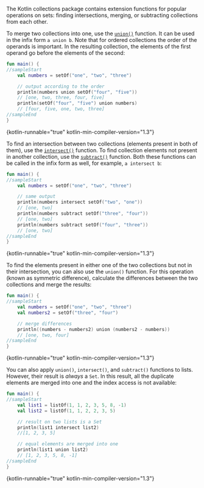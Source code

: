 [//]: # (title: Set-specific operations)

The Kotlin collections package contains extension functions for popular operations on sets: finding intersections, merging,
or subtracting collections from each other.

To merge two collections into one, use the [`union()`](https://kotlinlang.org/api/latest/jvm/stdlib/kotlin.collections/union.html)
function. It can be used in the infix form `a union b`.
Note that for ordered collections the order of the operands is important. In the resulting collection, the elements of the
first operand go before the elements of the second:

```kotlin
fun main() {
//sampleStart
    val numbers = setOf("one", "two", "three")

    // output according to the order
    println(numbers union setOf("four", "five"))
    // [one, two, three, four, five]
    println(setOf("four", "five") union numbers)
    // [four, five, one, two, three]
//sampleEnd
}
```
{kotlin-runnable="true" kotlin-min-compiler-version="1.3"}

To find an intersection between two collections (elements present in both of them), use the [`intersect()`](https://kotlinlang.org/api/latest/jvm/stdlib/kotlin.collections/intersect.html) function.
To find collection elements not present in another collection, use the [`subtract()`](https://kotlinlang.org/api/latest/jvm/stdlib/kotlin.collections/subtract.html) function. 
Both these functions can be called in the infix form as well, for example, `a intersect b`:

```kotlin
fun main() {
//sampleStart
    val numbers = setOf("one", "two", "three")

    // same output
    println(numbers intersect setOf("two", "one"))
    // [one, two]
    println(numbers subtract setOf("three", "four"))
    // [one, two]
    println(numbers subtract setOf("four", "three"))
    // [one, two]
//sampleEnd
}
```
{kotlin-runnable="true" kotlin-min-compiler-version="1.3"}

To find the elements present in either one of the two collections but not in their intersection, you can also use the `union()` function. 
For this operation (known as symmetric difference), calculate the differences between the two collections and merge the 
results:

```kotlin
fun main() {
//sampleStart
    val numbers = setOf("one", "two", "three")
    val numbers2 = setOf("three", "four")

    // merge differences 
    println((numbers - numbers2) union (numbers2 - numbers))
    // [one, two, four]
//sampleEnd
}
```
{kotlin-runnable="true" kotlin-min-compiler-version="1.3"}

You can also apply `union()`, `intersect()`, and `subtract()` functions to lists.
However, their result is _always_ a `Set`. In this result, all the duplicate elements are merged into one and the index access is not available:

```kotlin
fun main() {
//sampleStart
    val list1 = listOf(1, 1, 2, 3, 5, 8, -1)
    val list2 = listOf(1, 1, 2, 2, 3, 5)

    // result on two lists is a Set
    println(list1 intersect list2)
    //[1, 2, 3, 5]

    // equal elements are merged into one
    println(list1 union list2)
    // [1, 2, 3, 5, 8, -1]
//sampleEnd
}
```
{kotlin-runnable="true" kotlin-min-compiler-version="1.3"}
